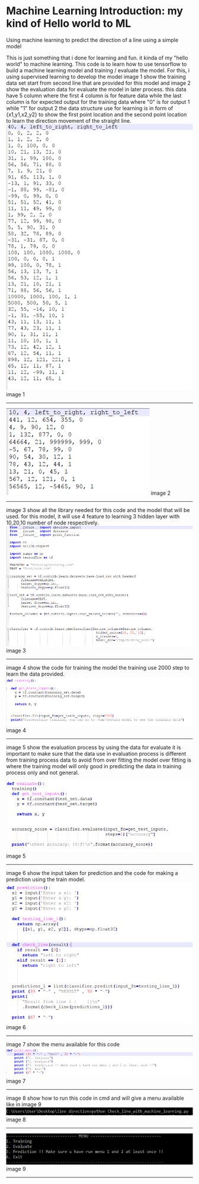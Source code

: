 # Machine Learning Introduction: my kind of Hello world to ML
Using machine learning to predict the direction of a line using a simple model

This is just something that i done for learning and fun.
it kinda of my "hello world" to machine learning.
This code is to learn how to use tensorflow to build a machine learning model
and training / evaluate the model.
For this, i using supervised learning to develop the model
image 1 show the training data set start from second line that are provided for this model and image 2
show the evaluation data for evaluate the model in later process.
this data have 5 column where the first 4 column is for feature data while the last column is for 
expected output for the training data where "0" is for output 1 while "1" for output 2
the data structure use for learning is in form of {x1,y1,x2,y2}
to show the first point location and the second point location to learn the direction movement
of the straight line.
<img src="screenshot/training.PNG" data-canonical-src="screenshot/Capture.PNG"  />
image 1

---

<img src="screenshot/evaluate.PNG" data-canonical-src="screenshot/Capture.PNG"  />
image 2

---

image 3 show all the library needed for this code
and the model that will be used.
for this model, it will use 4 feature to learning
3 hidden layer with 10,20,10 number of node respectively.
<img src="screenshot/model.PNG" data-canonical-src="screenshot/Capture.PNG"  />
image 3

---

image 4 show the code for training the model
the training use 2000 step to learn the data provided.
<img src="screenshot/train_model.PNG" data-canonical-src="screenshot/Capture.PNG"  />
image 4

---

image 5 show the evaluation process by using the data for evaluate
it is important to make sure that the data use in evaluation process is different
from training process data to avoid from over fitting the model
over fitting is where the training model will only good in predicting the data in training 
process only and not general.

<img src="screenshot/evaluate_model.PNG" data-canonical-src="screenshot/Capture.PNG"  />
image 5

---

image 6 show the input taken for prediction and the code for making a prediction using the train 
model.
<img src="screenshot/prediction.PNG" data-canonical-src="screenshot/Capture.PNG"  />
image 6

---

image 7 show the menu available for this code
<img src="screenshot/menu.PNG" data-canonical-src="screenshot/Capture.PNG"  />
image 7

---

image 8 show how to run this code in cmd and will give a menu available like in image 9
<img src="screenshot/start.PNG" data-canonical-src="screenshot/Capture.PNG"  />
image 8

---

<img src="screenshot/menu2.PNG" data-canonical-src="screenshot/Capture.PNG"  />
image 9

---

